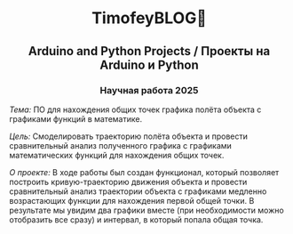 # <h1 align="center">TimofeyBLOG👋</h1>
## <h2 align="center">Arduino and Python Projects / Проекты на Arduino и Python</h2> <h3 align="center">Научная работа 2025</h3>
_Тема:_ ПО для нахождения общих точек графика полёта объекта с графиками функций в математике.

_Цель:_ Смоделировать траекторию полёта объекта и провести сравнительный анализ полученного графика с графиками математических функций для нахождения общих точек.

_О проекте:_ В ходе работы был создан функционал, который позволяет построить кривую-траекторию движения объекта и провести сравнительный анализ траектории объекта с графиками медленно возрастающих функции для нахождения первой общей точки. В результате мы увидим два графики вместе (при необходимости можно отобразить все сразу) и интервал, в который попала общая точка.
<!--
**TimofeyVeprev/TimofeyVeprev** is a ✨ _special_ ✨ repository because its `README.md` (this file) appears on your GitHub profile.
![all-img](https://github.com/user-attachments/assets/abe77b2c-7a30-43ae-b91e-4b53b6c1f40b)

Here are some ideas to get you started:

- 🔭 I’m currently working on ...
- 🌱 I’m currently learning ...
- 👯 I’m looking to collaborate on ...
- 🤔 I’m looking for help with ...
- 💬 Ask me about ...
- 📫 How to reach me: ...
- 😄 Pronouns: ...
- ⚡ Fun fact: ...
-->

